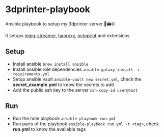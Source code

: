 # 3dprinter-playbook

Ansible playbook to setup my 3dprinter server 🐙🖨️🌐

It setups [mjpg-streamer](https://github.com/jacksonliam/mjpg-streamer), [haproxy](https://www.haproxy.org/), [octoprint](https://octoprint.org/) and extensions

## Setup
- Install ansible `brew install ansible`
- Install ansible role dependencies `ansible-galaxy install -r requirements.yml`
- Setup ansible vault `ansible-vault new secret.yml`, check the **secret_example.yml** to know the secrets to add 
- Add the public ssh key to the server `ssh-copy-id user@host`

## Run
- Run the hole playbook `ansible-playbook run.yml`
- Run parts of the playbook `ansible-playbook run.yml -t <tag>`, check **run.yml** to know the available tags

